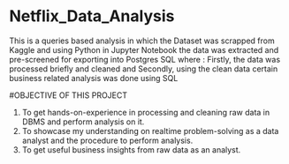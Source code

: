 # Netflix_Data_Analysis
This is a queries based analysis in which the Dataset was scrapped from Kaggle and using Python in Jupyter Notebook the data was extracted and pre-screened for exporting into Postgres SQL where : Firstly, the data was processed briefly and cleaned and Secondly, using the clean data certain business related analysis was done using SQL


#OBJECTIVE OF THIS PROJECT
1) To get hands-on-experience in processing and cleaning raw data in DBMS and perform analysis on it.
2) To showcase my understanding on realtime problem-solving as a data analyst and the procedure to perform analysis.
3) To get useful business insights from raw data as an analyst.


